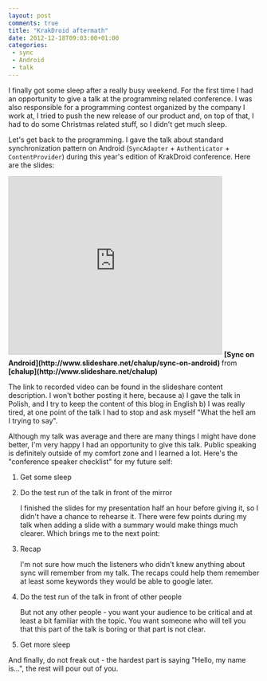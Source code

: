 ```yaml
---
layout: post
comments: true
title: "KrakDroid aftermath"
date: 2012-12-18T09:03:00+01:00
categories:
 - sync
 - Android
 - talk
---
```


I finally got some sleep after a really busy weekend. For the first time I had an opportunity to give a talk at the programming related conference. I was also responsible for a programming contest organized by the company I work at, I tried to push the new release of our product and, on top of that, I had to do some Christmas related stuff, so I didn't get much sleep.

Let's get back to the programming. I gave the talk about standard synchronization pattern on Android (`SyncAdapter` + `Authenticator` + `ContentProvider`) during this year's edition of KrakDroid conference. Here are the slides:

<iframe allowfullscreen="" frameborder="0" height="356" marginheight="0" marginwidth="0" mozallowfullscreen="" scrolling="no" src="http://www.slideshare.net/slideshow/embed_code/15668008" style="border-width: 1px 1px 0; border: 1px solid #CCC; margin-bottom: 5px;" webkitallowfullscreen="" width="427"> </iframe> 
<strong> [Sync on Android](http://www.slideshare.net/chalup/sync-on-android) </strong> from <strong>[chalup](http://www.slideshare.net/chalup)</strong> 

The link to recorded video can be found in the slideshare content description. I won't bother posting it here, because a) I gave the talk in Polish, and I try to keep the content of this blog in English b) I was really tired, at one point of the talk I had to stop and ask myself "What the hell am I trying to say".

Although my talk was average and there are many things I might have done better, I'm very happy I had an opportunity to give this talk. Public speaking is definitely outside of my comfort zone and I learned a lot. Here's the "conference speaker checklist" for my future self:

1. Get some sleep
1. Do the test run of the talk in front of the mirror

    I finished the slides for my presentation half an hour before giving it, so I didn't have a chance to rehearse it. There were few points during my talk when adding a slide with a summary would make things much clearer. Which brings me to the next point:

1. Recap

    I'm not sure how much the listeners who didn't knew anything about sync will remember from my talk. The recaps could help them remember at least some keywords they would be able to google later.

1. Do the test run of the talk in front of other people

    But not any other people - you want your audience to be critical and at least a bit familiar with the topic. You want someone who will tell you that this part of the talk is boring or that part is not clear.

1. Get more sleep

And finally, do not freak out - the hardest part is saying "Hello, my name is...", the rest will pour out of you.

